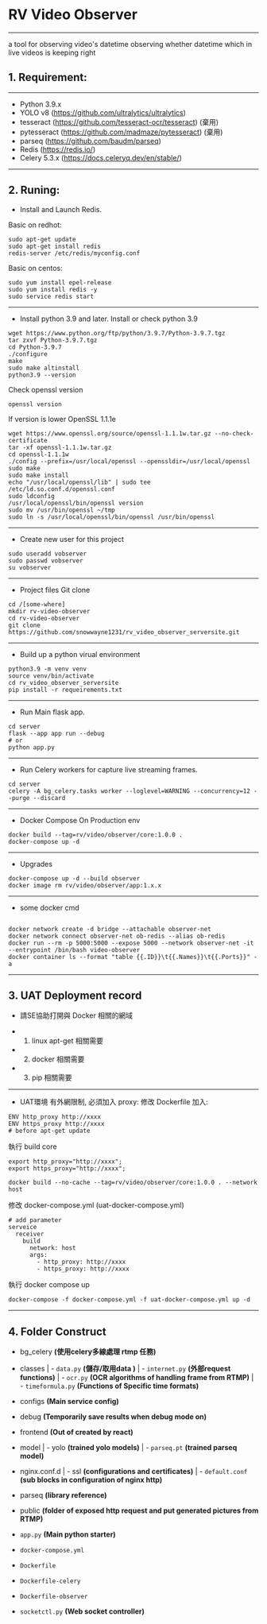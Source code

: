# RV Video Observer
---
a tool for observing video's datetime
observing whether datetime which in live videos is keeping right 

## 1. Requirement:
---
* Python 3.9.x
* YOLO v8  (https://github.com/ultralytics/ultralytics)
* tesseract  (https://github.com/tesseract-ocr/tesseract)  (棄用)
* pytesseract  (https://github.com/madmaze/pytesseract)  (棄用)
* parseq  (https://github.com/baudm/parseq)
* Redis (https://redis.io/)
* Celery 5.3.x (https://docs.celeryq.dev/en/stable/)

---


## 2. Runing:
* Install and Launch Redis.

Basic on redhot:
```shell
sudo apt-get update
sudo apt-get install redis
redis-server /etc/redis/myconfig.conf
```
Basic on centos:
```shell
sudo yum install epel-release
sudo yum install redis -y
sudo service redis start
```

---
* Install python 3.9 and later.
Install or check python 3.9
```shell
wget https://www.python.org/ftp/python/3.9.7/Python-3.9.7.tgz
tar zxvf Python-3.9.7.tgz
cd Python-3.9.7
./configure
make
sudo make altinstall
python3.9 --version
```
Check openssl version
```shell
openssl version
```
If version is lower OpenSSL 1.1.1e
```shell
wget https://www.openssl.org/source/openssl-1.1.1w.tar.gz --no-check-certificate
tar -xf openssl-1.1.1w.tar.gz
cd openssl-1.1.1w
./config --prefix=/usr/local/openssl --openssldir=/usr/local/openssl
sudo make
sudo make install
echo "/usr/local/openssl/lib" | sudo tee /etc/ld.so.conf.d/openssl.conf
sudo ldconfig
/usr/local/openssl/bin/openssl version
sudo mv /usr/bin/openssl ~/tmp
sudo ln -s /usr/local/openssl/bin/openssl /usr/bin/openssl
```

---
* Create new user for this project
```shell
sudo useradd vobserver
sudo passwd vobserver
su vobserver
```

---
* Project files
Git clone
```shell
cd /[some-where]
mkdir rv-video-observer
cd rv-video-observer
git clone https://github.com/snowwayne1231/rv_video_observer_serversite.git
```

---
* Build up a python virual environment
```shell
python3.9 -m venv venv
source venv/bin/activate
cd rv_video_observer_serversite
pip install -r requeirements.txt
```

---
* Run Main flask app.
```shell
cd server
flask --app app run --debug
# or
python app.py
```

---
* Run Celery workers for capture live streaming frames.
```shell
cd server
celery -A bg_celery.tasks worker --loglevel=WARNING --concurrency=12 --purge --discard
```

---
* Docker Compose On Production env
```shell
docker build --tag=rv/video/observer/core:1.0.0 .
docker-compose up -d
```

---
* Upgrades

```Shell
docker-compose up -d --build observer
docker image rm rv/video/observer/app:1.x.x
```

---
* some docker cmd
```shell

docker network create -d bridge --attachable observer-net
docker network connect observer-net ob-redis --alias ob-redis 
docker run --rm -p 5000:5000 --expose 5000 --network observer-net -it --entrypoint /bin/bash video-observer
docker container ls --format "table {{.ID}}\t{{.Names}}\t{{.Ports}}" -a
```

---

## 3. UAT Deployment record
* 請SE協助打開與 Docker 相關的網域
- 1. linux apt-get 相關需要
- 2. docker 相關需要
- 3. pip 相關需要
---
* UAT環境 有外網限制, 必須加入 proxy:
修改 Dockerfile 加入:
``` shell
ENV http_proxy http://xxxx
ENV https_proxy http://xxxx
# before apt-get update
```

執行 build core
``` shell
export http_proxy="http://xxxx";
export https_proxy="http://xxxx";

docker build --no-cache --tag=rv/video/observer/core:1.0.0 . --network host
```

修改 docker-compose.yml (uat-docker-compose.yml)
``` shell
# add parameter
serveice
  receiver
    build
      network: host
      args:
        - http_proxy: http://xxxx
        - https_proxy: http://xxxx
```
執行 docker compose up
``` shell
docker-compose -f docker-compose.yml -f uat-docker-compose.yml up -d
```


---

## 4. Folder Construct
- bg_celery **(使用celery多線處理 rtmp 任務)**
- classes 
  | - `data.py`  **(儲存/取用data )**
  | - `internet.py` **(外部request functions)**
  | - `ocr.py` **(OCR algorithms of handling frame from RTMP)**
  | - `timeformula.py` **(Functions of Specific time formats)**

- configs **(Main service config)**
- debug **(Temporarily save results when debug mode on)**
- frontend **(Out of created by react)**
- model
  | - yolo **(trained yolo models)**
  | - `parseq.pt` **(trained parseq model)**
- nginx.conf.d
  | - ssl **(configurations and certificates)**
  | - `default.conf` **(sub blocks in configuration of nginx http)**
- parseq **(library reference)**
- public **(folder of exposed http request and put generated pictures from RTMP)**
- `app.py` **(Main python starter)**
- `docker-compose.yml` 
- `Dockerfile`
- `Dockerfile-celery`
- `Dockerfile-observer`
- `socketctl.py` **(Web socket controller)**

